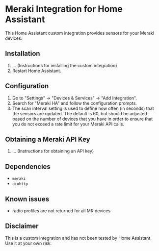 # Meraki Integration for Home Assistant

This Home Assistant custom integration provides sensors for your Meraki devices.

## Installation

1.  ... (Instructions for installing the custom integration)
2.  Restart Home Assistant.

## Configuration

1.  Go to "Settings" -> "Devices & Services" -> "Add Integration".
2.  Search for "Meraki HA" and follow the configuration prompts.
3.  The scan interval setting is used to define how often (in seconds) that the sensors are updated. The default is 60, but should be adjusted based on the number of devices that you have in order to ensure that you do not exceed a rate limit for your Meraki API calls. 

## Obtaining a Meraki API Key

1.  ... (Instructions for obtaining an API key)

## Dependencies

* `meraki`
* `aiohttp`

## Known issues
* radio profiles are not returned for all MR devices

## Disclaimer

This is a custom integration and has not been tested by Home Assistant. Use it at your own risk.